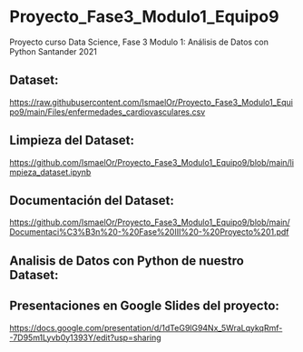 # Proyecto_Fase3_Modulo1_Equipo9
Proyecto curso Data Science, Fase 3 Modulo 1: Análisis de Datos con Python Santander 2021

## Dataset: 
https://raw.githubusercontent.com/IsmaelOr/Proyecto_Fase3_Modulo1_Equipo9/main/Files/enfermedades_cardiovasculares.csv

## Limpieza del Dataset:
https://github.com/IsmaelOr/Proyecto_Fase3_Modulo1_Equipo9/blob/main/limpieza_dataset.ipynb

## Documentación del Dataset:
https://github.com/IsmaelOr/Proyecto_Fase3_Modulo1_Equipo9/blob/main/Documentaci%C3%B3n%20-%20Fase%20III%20-%20Proyecto%201.pdf

## Analisis de Datos con Python de nuestro Dataset:


## Presentaciones en Google Slides del proyecto:
https://docs.google.com/presentation/d/1dTeG9lG94Nx_5WraLqykqRmf--7D95m1Lyvb0y1393Y/edit?usp=sharing


